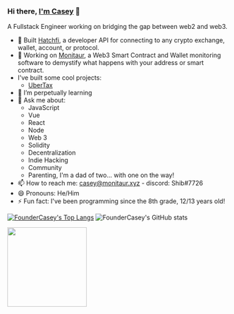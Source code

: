 ### Hi there, [I'm Casey](https://imcasey.com) 👋
A Fullstack Engineer working on bridging the gap between web2 and web3.

- 🥚 Built [Hatchfi](https://hatchfi.co/), a developer API for connecting to any crypto exchange, wallet, account, or protocol.
- 🐂 Working on [Monitaur](https://monitaur.xyz), a Web3 Smart Contract and Wallet monitoring software to demystify what happens with your address or smart contract.
- I've built some cool projects:
  - [UberTax](https://ubertax.xyz)
- 🌱 I’m perpetually learning
- 💬 Ask me about:
  - JavaScript
  - Vue
  - React
  - Node
  - Web 3
  - Solidity
  - Decentralization 
  - Indie Hacking
  - Community
  - Parenting, I'm a dad of two... with one on the way!
- 📫 How to reach me: casey@monitaur.xyz - discord: Shib#7726
- 😄 Pronouns: He/Him
- ⚡ Fun fact: I've been programming since the 8th grade, 12/13 years old!

[![FounderCasey's Top Langs](https://github-readme-stats.vercel.app/api/top-langs/?username=foundercasey&layout=compact&&langs_count=10)](https://github.com/foundercasey/github-readme-stats) ![FounderCasey's GitHub stats](https://github-readme-stats.vercel.app/api?username=foundercasey&show_icons=true&theme=tokyonight&count_private=true)


<img height="180em" src="https://github-readme-streak-stats.herokuapp.com/?user=foundercasey&hide_border=true" />
